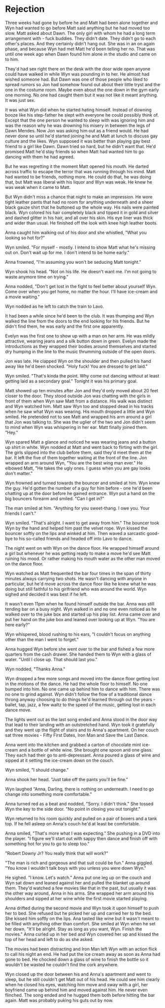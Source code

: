 # Rejection

Three weeks had gone by before he and Matt had been alone together and Wyn had wanted to go before Matt said anything but he had moved too slow.  Matt asked about Dawn.  The only girl with whom he had a long term arrangement with - fuck buddies.  They didn't date.  They didn't go to each other's places.  And they certainly didn't hang out.  She was in an on again phase, and because Wyn had met Matt he'd been telling her no.  That was until one week ago when Dawn found him alone in the studio and came on to him.  

They'd had sex right there on the desk with the door wide open anyone could have walked in while Wyn was pounding in to her.  He almost had wished someone had.  But Dawn was one of those people who liked to spread rumors so Jon had somehow found out about their little tryst and the one in the costume room.  Maybe even about the one down in the gym early one morning.  No one had caught them but it was not like it meant anything.  It was just sex.  

It was what Wyn did when he started hating himself.  Instead of downing booze like his step-father he slept with everyone he could possibly think of.  Except that the one person he wanted to sleep with was ignoring him and was the reason why he was drowning his misery in between the legs of Dawn Mendes.  Now Jon was asking him out as a friend would.  He had never done so until he'd started joining he and Matt at lunch to discuss gay culture and the likes.  Wyn supposed it was better than playing gay best friend to a girl like Dawn.  Dawn tried so hard, but he didn't want that.  He'd promised Matt he'd stay friends so when Matt had wanted him to go dancing with them he had agreed.

But he was regretting it the moment Matt opened his mouth.  He darted across traffic to escape the terror that was running through his mind.  Matt had wanted to be friends, nothing more.  He could do that, he was doing that, but Matt was liberal with his liquor and Wyn was weak.  He knew he was weak when it came to Matt.

But Wyn didn't miss a chance that night to make an impression.  He wore tight leather pants that had no room for anything underneath and a sheer black gauze shirt that he buttoned up the whole way.  His nails were painted black.  Wyn colored his hair completely black and tipped it in gold and silver and dashed glitter in his hair, and all over his skin.  His eye liner was thick and wider than usual.  He finished off the look with knee high leather boots.  

Anna caught him walking out of his door and she whistled, "What you looking so hot for?"

Wyn smiled.  "For myself - mostly.  I intend to show Matt what he's missing out on.  Don't wait up for me.  I don't intend to be home early."

Anna frowned, "I'm assuming you won't be seducing Matt tonight."

Wyn shook his head.  "Not on his life.  He doesn't want me.  I'm not going to waste anymore time on trying."

Anna nodded, "Don't get lost in the fight to feel better about yourself Wyn.  Come over when you get home, no matter the hour.  I'll have ice-cream and a movie waiting."

Wyn nodded as he left to catch the train to Lavo.

It had been a while since he'd been to the club.  It was thumping and Wyn walked the line from the doors to the end looking for his friends.  But he didn't find them, he was early and the first one apparently.  

Evelyn was the first one to show up with a man on her arm.  He was mildly attractive, wearing jeans and a silk button down in green.  Evelyn made the introductions as they wrapped their bodies around themselves and started dry humping in the line to the music thrumming outside of the open doors.

Jon was late.  He clapped Wyn on the shoulder and then pulled his hand away like he'd been shocked.  "Holy fuck!  You are dressed to get laid."

Wyn smiled.  "That's kinda the point.  Why come out dancing without at least getting laid as a secondary goal."  Tonight it was his primary goal.

Matt showed up ten minutes after Jon and they'd only moved about 20 feet closer to the door.  They stood outside Jon was chatting with the girls in front of them when Wyn saw Matt from a distance.  His walk was distinct and Wyn watched him.  Matt saw Wyn too and stopped dead in his tracks when he saw what Wyn was wearing.  His mouth dropped a little and Wyn smiled.  He pretended not to see Matt and wrapped his arm around a girl that Jon was talking to.  She was the uglier of the two and Jon didn't seem to mind when Wyn was whispering in her ear.  Matt finally joined them.  "Hey."

Wyn spared Matt a glance and noticed he was wearing jeans and a button up shirt in white.  Wyn nodded at Matt and went back to flirting with the girl.  The girls slipped into the club before them, said they'd meet them at the bar.  It left the five of them together waiting at the front of the line.  Jon wrapped an arm around Wyn, "You are the best wing man ever."  He elbowed Matt, "He takes the ugly ones.  I guess when you are gay looks don't matter."

Wyn frowned and turned towards the bouncer and smiled at him.  Wyn knew the guy.  He'd gotten the number of a guy for him before - one he'd been chatting up at the door before he gained entrance.  Wyn put a hand on the big bouncers forearm and smiled.  "Can I get in?"

The man smiled at him.  "Anything for you sweet-thang.  I owe you.  Your friends I can't."  

Wyn smiled.  "That's alright.  I want to get away from him."  The bouncer took Wyn by the hand and helped him past the velvet rope.  Wyn kissed the bouncer softly on the lips and winked at him.  Then waved a sarcastic good-bye to his so-called friends and headed off into Lavo to dance.

The night went on with Wyn on the dance floor.  He wrapped himself around a girl but whenever he was getting ready to make a move he'd see Matt ruining his mood.  Or rather making his mouth water as the other man moved on the dance floor.  

Wyn watched as Matt frequented the bar four times in the span of thirty minutes always carrying two shots.  He wasn't dancing with anyone in particular, but he'd move across the dance floor like he knew what he was doing but still faithful to his girlfriend who was around the world.  Wyn sighed and decided it was best if he left.

It wasn't even 11pm when he found himself outside the bar.  Anna was still tending bar on a busy night.  Wyn walked in and no one even noticed as he walked over to the juke box and started up his play list.  Anna came over and put her hand on the juke box and leaned over looking up at Wyn. "You are here early?"

Wyn whispered, blood rushing to his ears, "I couldn't focus on anything other than the man I went to forget."

Anna hugged Wyn before she went over to the bar and fished a few more quarters from the cash drawer.  She handed them to Wyn with a glass of water.  "Until I close up.  That should last you."

Wyn nodded, "Thanks Anna."

Wyn dropped a few more songs and moved into the dance floor getting lost in the motions of the dance.  He had the whole floor to himself.  No one bumped into him.  No one came up behind him to dance with him.  There was no one to grind against.  Wyn didn't follow the flow of a traditional dance throng anyway choosing to do things he'd learned through out the years - ballet, tap, jazz, a few waltz to the speed of the music, getting lost in each dance move.

The lights went out as the last song ended and Anna stood in the door way that lead to their landing with an outstretched hand.  Wyn took it gratefully and they went up the flight of stairs and to Anna's apartment.  On her couch sat three movies - Fifty First Dates, Iron Man and Save the Last Dance.

Anna went into the kitchen and grabbed a carton of chocolate mint ice-cream and a bottle of white wine.  She brought one spoon and one glass.  They each had their go to anti-depressant.  Anna poured a glass of wine and sipped at it setting the ice-cream down on the couch.

Wyn smiled, "I should change."

Anna shook her head. "Just take off the pants you'll be fine."

Wyn laughed "Anna, Darling, there is nothing on underneath.  I need to go change into something more comfortable."

Anna turned red as a beat and nodded, "Sorry.  I didn't think."  She tossed Wyn the key to the side door.  "No point in closing you out tonight."

Wyn returned to his room quickly and pulled on a pair of boxers and a tank top.  If he fell asleep on Anna's couch he'd at least be comfortable.  

Anna smiled, "That's more what I was expecting."  She pushing in a DVD into the player.  "I figure we'll start out with sappy then dance and finish off with something hot for you to go to sleep too."

"Robert Downy Jr?  You really think that will work?"

"The man is rich and gorgeous and that suit could be fun."  Anna giggled.  "You know I wouldn't talk boys with you unless you were down Wyn."

He sighed.  "I know.  Let's watch."  Anna put one leg up on the couch and Wyn sat down and leaned against her and pulled the blanket up around them.  They'd watched a few movies like that in the past, but usually it was the other way around, Anna in his arms.  She wrapped her arm around his shoulders and sipped at her wine while the first movie started playing.

Anna drifted during the second movie and Wyn took it upon himself to push her to bed.  She refused but he picked her up and carried her to the bed.  She kissed him softly on the lips.  Ana tasted like wine but it wasn't meant to be filled with anything other than comfort.  She smiled at Wyn when he set her down, "It'll be alright.  Stay as long as you want, Wyn.  Finish the movies."  Anna curled up in her bed and Wyn covered her up and kissed the top of her head and left to do as she asked.  

The movies had been distracting and Iron Man left Wyn with an action flick to call his night an end.  He had put the ice cream away as soon as Anna had gone to bed.  He chocked down a glass of wine to finish the bottle so it wouldn't be wasted he couldn't find the cork anywhere.

Wyn closed up the door between his and Anna's apartment and went to sleep, but he still couldn't get Matt out of his head.  He could see him clearly when he closed his eyes, watching him move and sway with a girl, her boyfriend came up behind him and moved against him.  He never even flinched.  The song ended and he hugged them both before hitting the bar again.  Matt was probably puking his guts out by now.